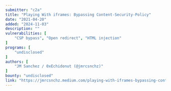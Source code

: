 ```yaml
---
submitter: "c2a"
title: "Playing With iframes: Bypassing Content-Security-Policy"
date: "2021-04-20"
added: "2024-11-03"
description: ""
vulnerabilities: [
    "CSP bypass", "Open redirect", "HTML injection"
]
programs: [
    "undisclosed"
]
authors: [
    "JM Sanchez / 0xEchidonut (@jmrcsnchz)"
]
bounty: "undisclosed"
link: "https://jmrcsnchz.medium.com/playing-with-iframes-bypassing-content-security-policy-987c2f0b8e8a"
---
```




